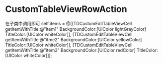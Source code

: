 # CustomTableViewRowAction
在子类中调用即可
self.items = @[[TDCustomEditTableViewCell getItemWithTitle:@"item1" BackgroundColor:[UIColor lightGrayColor] TitleColor:[UIColor whiteColor]],
                       [TDCustomEditTableViewCell getItemWithTitle:@"itme2" BackgroundColor:[UIColor yellowColor] TitleColor:[UIColor whiteColor]],
                       [TDCustomEditTableViewCell getItemWithTitle:@"item3" BackgroundColor:[UIColor redColor] TitleColor:[UIColor whiteColor]]];
